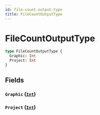 ```yaml
---
id: file-count-output-type
title: FileCountOutputType
---
```


 # FileCountOutputType





```graphql
type FileCountOutputType {
  Graphic: Int
  Project: Int
}
```


## Fields

### `Graphic` ([`Int`](/scalars/int))




### `Project` ([`Int`](/scalars/int))






